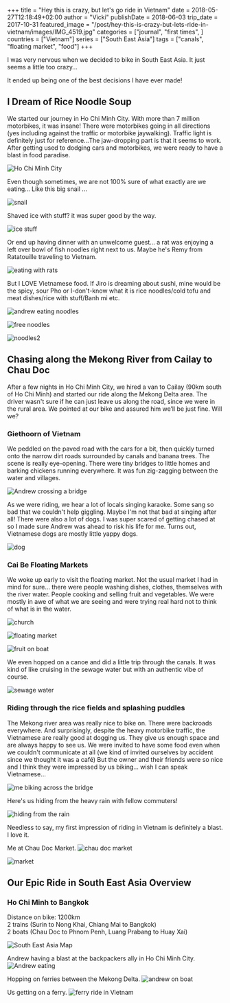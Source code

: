+++
title = "Hey this is crazy, but let's go ride in Vietnam"
date = 2018-05-27T12:18:49+02:00
author = "Vicki"
publishDate = 2018-06-03
trip_date = 2017-10-31
featured_image = "/post/hey-this-is-crazy-but-lets-ride-in-vietnam/images/IMG_4519.jpg"
categories = ["journal", "first times", ]
countries = ["Vietnam"]
series = ["South East Asia"]
tags = ["canals", "floating market", "food"]
+++

I was very nervous when we decided to bike in South East Asia. It just seems a little too crazy… <!--more-->

It ended up being one of the best decisions I have ever made!


## I Dream of Rice Noodle Soup

We started our journey in Ho Chi Minh City. With more than 7 million motorbikes, it was insane! There were motorbikes going in all directions (yes including against the traffic or motorbike jaywalking). Traffic light is definitely just for reference...The jaw-dropping part is that it seems to work. After getting used to dodging cars and motorbikes, we were ready to have a blast in food paradise.

![Ho Chi Minh City](images/DSC_5045.jpg)

Even though sometimes, we are not 100% sure of what exactly are we eating…
Like this big snail ...

![snail](images/IMG_4356.jpg)

Shaved ice with stuff? it was super good by the way.

![ice stuff](images/IMG_4597.jpg)

Or end up having dinner with an unwelcome guest… a rat was enjoying a left over bowl of fish noodles right next to us. Maybe he's Remy from Ratatouille traveling to Vietnam.

![eating with rats](images/IMG_4593.jpg)

But I LOVE Vietnamese food. If Jiro is dreaming about sushi, mine would be the spicy, sour Pho or I-don't-know what it is rice noodles/cold tofu and meat dishes/rice with stuff/Banh mi etc.

![andrew eating noodles](images/IMG_4291.jpg)

![free noodles](images/IMG_4552.jpg)

![noodles2](images/IMG_4289.jpg)

## Chasing along the Mekong River from Cailay to Chau Doc

After a few nights in Ho Chi Minh City, we hired a van to Cailay (90km south of Ho Chi Minh) and started our ride along the Mekong Delta area. The driver wasn't sure if he can just leave us along the road, since we were in the rural area. We pointed at our bike and assured him we’ll be just fine. Will we?

### Giethoorn of Vietnam

We peddled on the paved road with the cars for a bit, then quickly turned onto the narrow dirt roads surrounded by canals and banana trees. The scene is really eye-opening. There were tiny bridges to little homes and barking chickens running everywhere. It was fun zig-zagging between the water and villages.

![Andrew crossing a bridge](images/IMG_4564.jpg)

As we were riding, we hear a lot of locals singing karaoke. Some sang so bad that we couldn't help giggling. Maybe I'm not that bad at singing after all! There were also a lot of dogs. I was super scared of getting chased at so I made sure Andrew was ahead to risk his life for me. Turns out, Vietnamese dogs are mostly little yappy dogs.

![dog](images/DSC_5096.jpg)
### Cai Be Floating Markets

We woke up early to visit the floating market. Not the usual market I had in mind for sure… there were people washing dishes, clothes, themselves with the river water. People cooking and selling fruit and vegetables. We were mostly in awe of what we are seeing and were trying real hard not to think of what is in the water.

![church](images/IMG_4470-EFFECTS.jpg)

![floating market](images/DSC_5094.jpg)

![fruit on boat](images/IMG_4463.jpg)

We even hopped on a canoe and did a little trip through the canals. It was kind of like cruising in the sewage water but with an authentic vibe of course.

![sewage water](images/DSC_5132.jpg)
### Riding through the rice fields and splashing puddles

The Mekong river area was really nice to bike on. There were backroads everywhere. And surprisingly, despite the heavy motorbike traffic, the Vietnamese are really good at dogging us. They give us enough space and are always happy to see us. We were invited to have some food even when we couldn't communicate at all (we kind of invited ourselves by accident since we thought it was a café) But the owner and their friends were so nice and I think they were impressed by us biking… wish I can speak Vietnamese…

![me biking across the bridge](images/DSC_5163.jpg)

Here's us hiding from the heavy rain with fellow commuters!

![hiding from the rain](images/IMG_4526.jpg)

Needless to say, my first impression of riding in Vietnam is definitely a blast. I love it.

Me at Chau Doc Market.
![chau doc market](images/DSC_5186.jpg)

![market](images/DSC_5188.jpg)

## Our Epic Ride in South East Asia Overview

### Ho Chi Minh to Bangkok
Distance on bike: 1200km </br>
2 trains (Surin to Nong Khai, Chiang Mai to Bangkok)</br>
2 boats (Chau Doc to Phnom Penh, Luang Prabang to Huay Xai)

![South East Asia Map](images/SEmap2.png)

Andrew having a blast at the backpackers ally in Ho Chi Minh City.
![Andrew eating](images/IMG_4388.jpg)

Hopping on ferries between the Mekong Delta.
![andrew on boat](images/IMG_4557.jpg)

Us getting on a ferry.
![ferry ride in Vietnam](images/IMG_4519.jpg)

